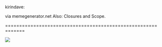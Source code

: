 <!--
id: 932893628
link: http://tumblr.atmos.org/post/932893628/kirindave-via-memegenerator-net-also
slug: kirindave-via-memegenerator-net-also
date: Tue Aug 10 2010 11:24:49 GMT-0700 (PDT)
publish: 2010-08-010
tags: 
title: kirindave:

via memegenerator.net
 Also: Closures and Scope.

-->


kirindave:

via memegenerator.net
 Also: Closures and Scope.

=============================================================

![](http://31.media.tumblr.com/tumblr_l6y77ucINF1qz4glfo1_500.jpg)

